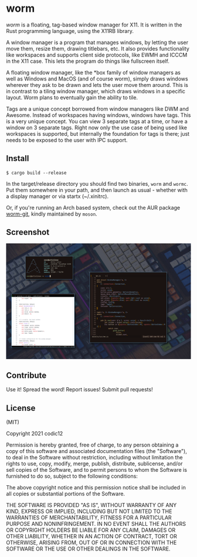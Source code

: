# worm
*worm* is a floating, tag-based window manager for X11. It is written in the Rust programming language, using the X11RB library.

A window manager is a program that manages windows, by letting the user move them, resize them, drawing titlebars, etc. It also provides functionality like workspaces and supports client side protocols, like EWMH and ICCCM in the X11 case. This lets the program do things like fullscreen itself.

A floating window manager, like the \*box family of window managers as well as Windows and MacOS (and of course worm), simply draws windows wherever they ask to be drawn and lets the user move them around. This is in contrast to a tiling window manager, which draws windows in a specific layout. Worm plans to eventually gain the ability to tile.

Tags are a unique concept borrowed from window managers like DWM and Awesome. Instead of workspaces having windows, windows have tags. This is a very unique concept. You can view 3 separate tags at a time, or have a window on 3 separate tags. Right now only the use case of being used like workspaces is supported, but internally the foundation for tags is there; just needs to be exposed to the user with IPC support.

## Install
```
$ cargo build --release
```
In the target/release directory you should find two binaries, `worm` and `wormc`. Put them somewhere in your path, and then launch as usual - whether with a display manager or via startx (~/.xinitrc).

Or, if you're running an Arch based system, check out the AUR package [worm-git](https://aur.archlinux.org/packages/worm-git/), kindly maintained by `moson`.

## Screenshot
![](screenshot.png)

## Contribute
Use it! Spread the word! Report issues! Submit pull requests!

## License
(MIT)

Copyright 2021 codic12

Permission is hereby granted, free of charge, to any person obtaining a copy of this software and associated documentation files (the "Software"), to deal in the Software without restriction, including without limitation the rights to use, copy, modify, merge, publish, distribute, sublicense, and/or sell copies of the Software, and to permit persons to whom the Software is furnished to do so, subject to the following conditions:

The above copyright notice and this permission notice shall be included in all copies or substantial portions of the Software.

THE SOFTWARE IS PROVIDED "AS IS", WITHOUT WARRANTY OF ANY KIND, EXPRESS OR IMPLIED, INCLUDING BUT NOT LIMITED TO THE WARRANTIES OF MERCHANTABILITY, FITNESS FOR A PARTICULAR PURPOSE AND NONINFRINGEMENT. IN NO EVENT SHALL THE AUTHORS OR COPYRIGHT HOLDERS BE LIABLE FOR ANY CLAIM, DAMAGES OR OTHER LIABILITY, WHETHER IN AN ACTION OF CONTRACT, TORT OR OTHERWISE, ARISING FROM, OUT OF OR IN CONNECTION WITH THE SOFTWARE OR THE USE OR OTHER DEALINGS IN THE SOFTWARE.


